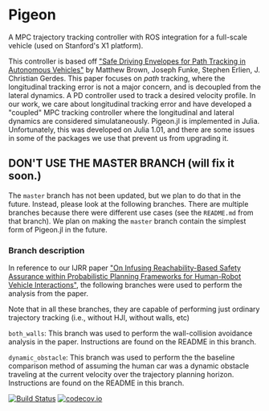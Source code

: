 # Pigeon

A MPC trajectory tracking controller with ROS integration for a full-scale vehicle (used on Stanford's X1 platform).

This controller is based off ["Safe Driving Envelopes for Path Tracking in Autonomous Vehicles"](https://dynamicdesignlab.sites.stanford.edu/sites/g/files/sbiybj9456/f/brown_safe_driving_envelopes_2016.pdf) by Matthew Brown, Joseph Funke, Stephen Erlien, J. Christian Gerdes. This paper focuses on _path_ tracking, where the longitudinal tracking error is not a major concern, and is decoupled from the lateral dynamics. A PD controller used to track a desired velocity profile. In our work, we care about longitudinal tracking error and have developed a "coupled" MPC tracking controller where the longitudinal and lateral dynamics are considered simulataneously.
Pigeon.jl is implemented in Julia. Unfortunately, this was developed on Julia 1.01, and there are some issues in some of the packages we use that prevent us from upgrading it. 

## DON'T USE THE MASTER BRANCH (will fix it soon.)
The `master` branch has not been updated, but we plan to do that in the future. Instead, please look at the following branches. There are multiple branches because there were different use cases (see the `README.md` from that branch). We plan on making the `master` branch contain the simplest form of Pigeon.jl in the future.

### Branch description
In reference to our IJRR paper ["On Infusing Reachability-Based Safety Assurance within Probabilistic Planning Frameworks for Human-Robot Vehicle Interactions"](http://asl.stanford.edu/wp-content/papercite-data/pdf/Leung.Schmerling.ea.IJRR19.pdf), the following branches were used to perform the analysis from the paper.

Note that in all these branches, they are capable of performing just ordinary trajectory tracking (i.e., without HJI, without walls, etc)


`both_walls`: This branch was used to perform the wall-collision avoidance analysis in the paper. Instructions are found on the README in this branch.

`dynamic_obstacle`: This branch was used to perform the the baseline comparison method of assuming the human car was a dynamic obstacle traveling at the current velocity over the trajectory planning horizon. Instructions are found on the README in this branch.

[![Build Status](https://travis-ci.org/schmrlng/Pigeon.jl.svg?branch=master)](https://travis-ci.org/schmrlng/Pigeon.jl)
[![codecov.io](http://codecov.io/github/schmrlng/Pigeon.jl/coverage.svg?branch=master)](http://codecov.io/github/schmrlng/Pigeon.jl?branch=master)
